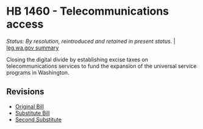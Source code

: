 # HB 1460 - Telecommunications access
*Status: By resolution, reintroduced and retained in present status.* | [leg.wa.gov summary](https://app.leg.wa.gov/billsummary?BillNumber=1460&Year=2021)

Closing the digital divide by establishing excise taxes on telecommunications services to fund the expansion of the universal service programs in Washington.

## Revisions
* [Original Bill](1/)
* [Substitute Bill](S/)
* [Second Substitute](S2/)